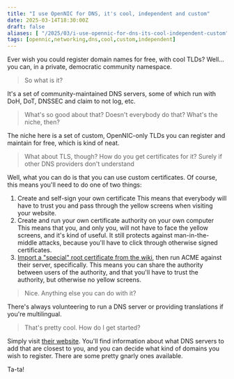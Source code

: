 ```yaml
---
title: "I use OpenNIC for DNS, it's cool, independent and custom"
date: 2025-03-14T18:30:00Z
draft: false
aliases: [ "/2025/03/i-use-opennic-for-dns-its-cool-independent-custom" ]
tags: [opennic,networking,dns,cool,custom,independent]
---
```


Ever wish you could register domain names for free, with cool TLDs? Well... you can, in a private, democratic community  namespace.

> So what is it?

It's a set of community-maintained DNS servers, some of which run with DoH, DoT, DNSSEC and claim to not log, etc.

> What's so good about that? Doesn't everybody do that? What's the niche, then?

The niche here is a set of custom, OpenNIC-only TLDs you can register and maintain for free, which is kind of neat.

> What about TLS, though? How do you get certificates for it? Surely if other DNS providers don't understand 

Well, what you can do is that you can use custom certificates. Of course, this means you'll need to do one of two things:

1. Create and self-sign your own certificate
    This means that everybody will have to trust you and pass through the yellow screens when visiting your website.
2. Create and run your own certificate authority on your own computer
    This means that you, and only you, will not have to face the yellow screens, and it's kind of useful. It still protects against man-in-the-middle attacks, because you'll have to click through otherwise signed certificates.
3. [Import a "special" root certificate from the wiki](https://wiki.opennic.org/opennic/tls), then run ACME against their server, specifically.
    This means you can share the authority between users of the authority, and that you'll have to trust the authority, but otherwise no yellow screens.

> Nice. Anything else you can do with it?

There's always volunteering to run a DNS server or providing translations if you're multilingual.

> That's pretty cool. How do I get started?

Simply visit [their website](https://opennic.org/). You'll find information about what DNS servers to add that are closest to you, and you can decide what kind of domains you wish to register. There are some pretty gnarly ones available.

Ta-ta!